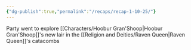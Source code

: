 ```yaml
---
{"dg-publish":true,"permalink":"/recaps/recap-1-10-25/"}
---
```


Party went to explore [[Characters/Hoobur Gran'Shoop\|Hoobur Gran'Shoop]]'s new lair in the [[Religion and Deities/Raven Queen\|Raven Queen]]'s catacombs